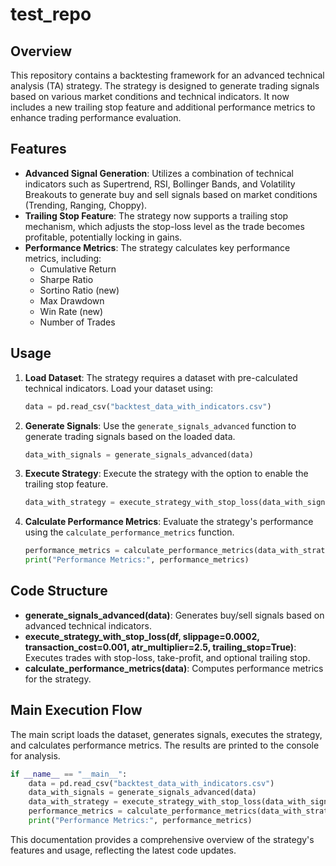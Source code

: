 # test_repo

## Overview

This repository contains a backtesting framework for an advanced technical analysis (TA) strategy. The strategy is designed to generate trading signals based on various market conditions and technical indicators. It now includes a new trailing stop feature and additional performance metrics to enhance trading performance evaluation.

## Features

- **Advanced Signal Generation**: Utilizes a combination of technical indicators such as Supertrend, RSI, Bollinger Bands, and Volatility Breakouts to generate buy and sell signals based on market conditions (Trending, Ranging, Choppy).
- **Trailing Stop Feature**: The strategy now supports a trailing stop mechanism, which adjusts the stop-loss level as the trade becomes profitable, potentially locking in gains.
- **Performance Metrics**: The strategy calculates key performance metrics, including:
  - Cumulative Return
  - Sharpe Ratio
  - Sortino Ratio (new)
  - Max Drawdown
  - Win Rate (new)
  - Number of Trades

## Usage

1. **Load Dataset**: The strategy requires a dataset with pre-calculated technical indicators. Load your dataset using:
   ```python
   data = pd.read_csv("backtest_data_with_indicators.csv")
   ```

2. **Generate Signals**: Use the `generate_signals_advanced` function to generate trading signals based on the loaded data.
   ```python
   data_with_signals = generate_signals_advanced(data)
   ```

3. **Execute Strategy**: Execute the strategy with the option to enable the trailing stop feature.
   ```python
   data_with_strategy = execute_strategy_with_stop_loss(data_with_signals, atr_multiplier=2.5, trailing_stop=True)
   ```

4. **Calculate Performance Metrics**: Evaluate the strategy's performance using the `calculate_performance_metrics` function.
   ```python
   performance_metrics = calculate_performance_metrics(data_with_strategy)
   print("Performance Metrics:", performance_metrics)
   ```

## Code Structure

- **generate_signals_advanced(data)**: Generates buy/sell signals based on advanced technical indicators.
- **execute_strategy_with_stop_loss(df, slippage=0.0002, transaction_cost=0.001, atr_multiplier=2.5, trailing_stop=True)**: Executes trades with stop-loss, take-profit, and optional trailing stop.
- **calculate_performance_metrics(data)**: Computes performance metrics for the strategy.

## Main Execution Flow

The main script loads the dataset, generates signals, executes the strategy, and calculates performance metrics. The results are printed to the console for analysis.

```python
if __name__ == "__main__":
    data = pd.read_csv("backtest_data_with_indicators.csv")
    data_with_signals = generate_signals_advanced(data)
    data_with_strategy = execute_strategy_with_stop_loss(data_with_signals, atr_multiplier=2.5, trailing_stop=True)
    performance_metrics = calculate_performance_metrics(data_with_strategy)
    print("Performance Metrics:", performance_metrics)
```

This documentation provides a comprehensive overview of the strategy's features and usage, reflecting the latest code updates.